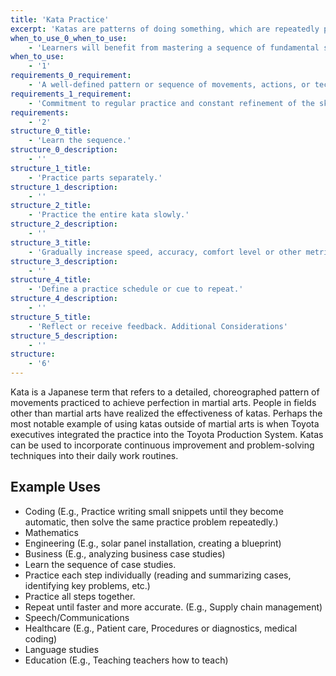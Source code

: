 ```yaml
---
title: 'Kata Practice'
excerpt: 'Katas are patterns of doing something, which are repeatedly practiced to perfect the form of an action. An example of this is a Plan-Do-Check-Act cycle in project management.'
when_to_use_0_when_to_use:
    - 'Learners will benefit from mastering a sequence of fundamental skills.'
when_to_use:
    - '1'
requirements_0_requirement:
    - 'A well-defined pattern or sequence of movements, actions, or techniques to be practiced.'
requirements_1_requirement:
    - 'Commitment to regular practice and constant refinement of the skill or technique.'
requirements:
    - '2'
structure_0_title:
    - 'Learn the sequence.'
structure_0_description:
    - ''
structure_1_title:
    - 'Practice parts separately.'
structure_1_description:
    - ''
structure_2_title:
    - 'Practice the entire kata slowly.'
structure_2_description:
    - ''
structure_3_title:
    - 'Gradually increase speed, accuracy, comfort level or other metric.'
structure_3_description:
    - ''
structure_4_title:
    - 'Define a practice schedule or cue to repeat.'
structure_4_description:
    - ''
structure_5_title:
    - 'Reflect or receive feedback. Additional Considerations'
structure_5_description:
    - ''
structure:
    - '6'
---
```

Kata is a Japanese term that refers to a detailed, choreographed pattern of movements practiced to achieve perfection in martial arts. People in fields other than martial arts have realized the effectiveness of katas. Perhaps the most notable example of using katas outside of martial arts is when Toyota executives integrated the practice into the Toyota Production System. Katas can be used to incorporate continuous improvement and problem-solving techniques into their daily work routines.

Example Uses
------------

- Coding (E.g., Practice writing small snippets until they become automatic, then solve the same practice problem repeatedly.)
- Mathematics
- Engineering (E.g., solar panel installation, creating a blueprint)
- Business (E.g., analyzing business case studies)
- Learn the sequence of case studies.
- Practice each step individually (reading and summarizing cases, identifying key problems, etc.)
- Practice all steps together.
- Repeat until faster and more accurate. (E.g., Supply chain management)
- Speech/Communications
- Healthcare (E.g., Patient care, Procedures or diagnostics, medical coding)
- Language studies
- Education (E.g., Teaching teachers how to teach)